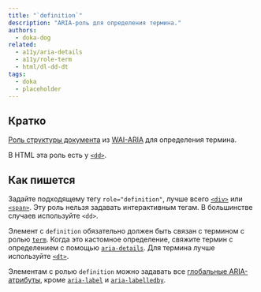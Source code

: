 ```yaml
---
title: "`definition`"
description: "ARIA-роль для определения термина."
authors:
  - doka-dog
related:
  - a11y/aria-details
  - a11y/role-term
  - html/dl-dd-dt
tags:
  - doka
  - placeholder
---
```


## Кратко

[Роль структуры документа](/a11y/aria-roles/#roli-struktury-dokumenta) из [WAI-ARIA](/a11y/aria-intro/#specifikaciya) для определения термина.

В HTML эта роль есть у [`<dd>`](/html/dl-dd-dt/).

## Как пишется

Задайте подходящему тегу `role="definition"`, лучше всего [`<div>`](/html/div/) или [`<span>`](/html/span/). Эту роль нельзя задавать интерактивным тегам. В большинстве случаев используйте `<dd>`.

Элемент с `definition` обязательно должен быть связан с термином с ролью [`term`](/a11y/role-term/). Когда это кастомное определение, свяжите термин с определением с помощью [`aria-details`](/a11y/aria-details/). Для термина лучше используйте [`<dt>`](/html/dl-dd-dt/).

Элементам с ролью `definition` можно задавать все [глобальные ARIA-атрибуты](/a11y/aria-attrs/#globalnye-atributy), кроме [`aria-label`](/a11y/aria-label/) и [`aria-labelledby`](/a11y/aria-labelledby/).
